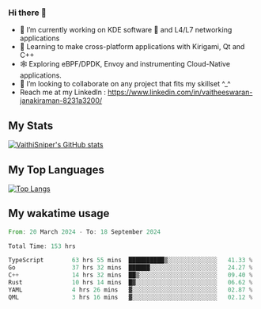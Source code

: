 ### Hi there 👋

- 🔭 I’m currently working on KDE software 💓 and L4/L7 networking applications 
- 📖 Learning to make cross-platform applications with Kirigami, Qt and C++
- 🕸️ Exploring eBPF/DPDK, Envoy and instrumenting Cloud-Native applications. 
- 👯 I’m looking to collaborate on any project that fits my skillset ^_^
- Reach me at my LinkedIn : https://www.linkedin.com/in/vaitheeswaran-janakiraman-8231a3200/

## My Stats
[![VaithiSniper's GitHub stats](https://github-readme-stats.vercel.app/api?username=VaithiSniper&hide=stars&theme=radical)](https://github.com/anuraghazra/github-readme-stats)

## My Top Languages

[![Top Langs](https://github-readme-stats.vercel.app/api/top-langs/?username=VaithiSniper&layout=compact)](https://github.com/anuraghazra/github-readme-stats)

## My wakatime usage

<!--START_SECTION:waka-->

```rust
From: 20 March 2024 - To: 18 September 2024

Total Time: 153 hrs

TypeScript        63 hrs 55 mins  ██████████▒░░░░░░░░░░░░░░   41.33 %
Go                37 hrs 32 mins  ██████░░░░░░░░░░░░░░░░░░░   24.27 %
C++               14 hrs 32 mins  ██▒░░░░░░░░░░░░░░░░░░░░░░   09.40 %
Rust              10 hrs 14 mins  █▓░░░░░░░░░░░░░░░░░░░░░░░   06.62 %
YAML              4 hrs 26 mins   ▓░░░░░░░░░░░░░░░░░░░░░░░░   02.87 %
QML               3 hrs 16 mins   ▓░░░░░░░░░░░░░░░░░░░░░░░░   02.12 %
```

<!--END_SECTION:waka-->

